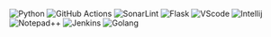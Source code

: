 ![Python](https://img.shields.io/badge/python-3670A0?style=for-the-badge&logo=python&logoColor=ffdd54)  ![GitHub Actions](https://img.shields.io/badge/github%20actions-%232671E5.svg?style=for-the-badge&logo=githubactions&logoColor=white) ![SonarLint](https://img.shields.io/badge/SonarLint-CB2029?style=for-the-badge&logo=sonarlint&logoColor=white)
![Flask](https://img.shields.io/badge/flask-%23000.svg?style=for-the-badge&logo=flask&logoColor=white)  ![VScode](https://img.shields.io/badge/Visual_Studio_Code-0078D4?style=for-the-badge&logo=visual%20studio%20code&logoColor=white) ![Intellij](https://img.shields.io/badge/IntelliJ_IDEA-000000.svg?style=for-the-badge&logo=intellij-idea&logoColor=white) ![Notepad++](https://img.shields.io/badge/Notepad++-90E59A.svg?style=for-the-badge&logo=notepad%2B%2B&logoColor=black) ![Jenkins](https://img.shields.io/badge/github%20actions-%232671E5.svg?style=for-the-badge&logo=jenkins&logoColor=FF5733) ![Golang](https://img.shields.io/badge/github%20actions-%232671E5.svg?style=for-the-badge&logo=go&logoColor=blue)
